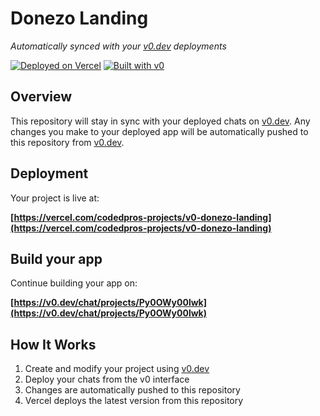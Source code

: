 # Donezo Landing

*Automatically synced with your [v0.dev](https://v0.dev) deployments*

[![Deployed on Vercel](https://img.shields.io/badge/Deployed%20on-Vercel-black?style=for-the-badge&logo=vercel)](https://vercel.com/codedpros-projects/v0-donezo-landing)
[![Built with v0](https://img.shields.io/badge/Built%20with-v0.dev-black?style=for-the-badge)](https://v0.dev/chat/projects/Py0OWy00lwk)

## Overview

This repository will stay in sync with your deployed chats on [v0.dev](https://v0.dev).
Any changes you make to your deployed app will be automatically pushed to this repository from [v0.dev](https://v0.dev).

## Deployment

Your project is live at:

**[https://vercel.com/codedpros-projects/v0-donezo-landing](https://vercel.com/codedpros-projects/v0-donezo-landing)**

## Build your app

Continue building your app on:

**[https://v0.dev/chat/projects/Py0OWy00lwk](https://v0.dev/chat/projects/Py0OWy00lwk)**

## How It Works

1. Create and modify your project using [v0.dev](https://v0.dev)
2. Deploy your chats from the v0 interface
3. Changes are automatically pushed to this repository
4. Vercel deploys the latest version from this repository
